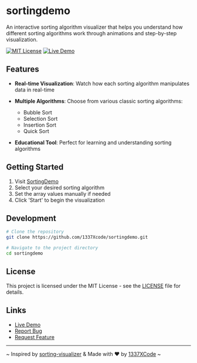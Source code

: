 # sortingdemo

An interactive sorting algorithm visualizer that helps you understand how different sorting algorithms work through animations and step-by-step visualization.

[![MIT License](https://img.shields.io/badge/License-MIT-green.svg)](https://choosealicense.com/licenses/mit/)
[![Live Demo](https://img.shields.io/badge/demo-live-blue)](https://1337xcode.github.io/sortingdemo)

## Features
- **Real-time Visualization**: Watch how each sorting algorithm manipulates data in real-time
- **Multiple Algorithms**: Choose from various classic sorting algorithms:
  - Bubble Sort
  - Selection Sort
  - Insertion Sort
  - Quick Sort

- **Educational Tool**: Perfect for learning and understanding sorting algorithms

## Getting Started
1. Visit [SortingDemo](https://1337xcode.github.io/sortingdemo)
2. Select your desired sorting algorithm
3. Set the array values manually if needed
4. Click 'Start' to begin the visualization

## Development
```bash
# Clone the repository
git clone https://github.com/1337Xcode/sortingdemo.git

# Navigate to the project directory
cd sortingdemo
```

## License
This project is licensed under the MIT License - see the [LICENSE](LICENSE) file for details.

## Links
- [Live Demo](https://1337xcode.github.io/sortingdemo)
- [Report Bug](https://github.com/1337Xcode/sortingdemo/issues)
- [Request Feature](https://github.com/1337Xcode/sortingdemo/issues)

---
~ Inspired by [sorting-visualizer](https://github.com/stoicaandrei/sorting-visualizer) & Made with ❤️ by [1337XCode](https://github.com/1337Xcode) ~
